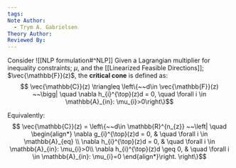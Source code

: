 ```yaml
---
tags: 
Note Author:
  - Trym A. Gabrielsen
Theory Author: 
Reviewed By:
---
```

Consider ![[NLP formulation#^NLP]]
Given a Lagrangian multiplier for inequality constraints; $\mu$, and the [[Linearized Feasible Directions]];  $\vec{\mathbb{F}}(z)$, the **critical cone** is defined as:
$$
\vec{\mathbb{C}}(z) \triangleq \left\{~~d\in \vec{\mathbb{F}}(z) ~~\bigg| \quad
\nabla h_{i}^{\top}(z)d = 0, \quad \forall i \in \mathbb{A}_{in}: \mu_{i}>0\right\}$$



Equivalently:
$$
\vec{\mathbb{C}}(z) = \left\{~~d\in \mathbb{R}^{n_{z}} ~~\left| \quad \begin{align*}
\nabla g_{i}^{\top}(z)d = 0, & \quad \forall i \in \mathbb{A}_{eq} \\
\nabla h_{i}^{\top}(z)d = 0, & \quad \forall i \in \mathbb{A}_{in}: \mu_{i}>0\\
\nabla h_{i}^{\top}(z)d \geq 0, & \quad \forall i \in \mathbb{A}_{in}: \mu_{i}=0
\end{align*}\right. \right\}$$
